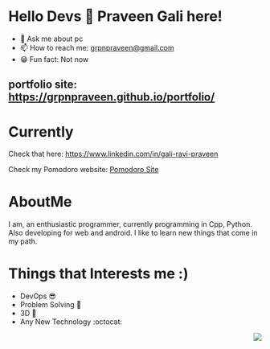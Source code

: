 # Hello Devs 👋 Praveen Gali here!
- 💬 Ask me about pc
- 📫 How to reach me: grpnpraveen@gmail.com
- 😁 Fun fact: Not now

 ## portfolio site: https://grpnpraveen.github.io/portfolio/

# Currently
  Check that here: https://www.linkedin.com/in/gali-ravi-praveen 
  
  Check my Pomodoro website: [Pomodoro Site](https://grpnpraveen.github.io/therealpomodoro-static-deploy/)

  
# AboutMe
   I am, an enthusiastic programmer, currently programming in Cpp, Python. Also developing for web and android. I like to learn new things that come in my path.
 
# Things that Interests me :)
- DevOps 😎
- Problem Solving 🗽
- 3D 🤘
- Any New Technology :octocat:

<!-- # Badges
<a href="https://dev.to/badge/hacktoberfest-2020" target="_blank">
<img src="https://res.cloudinary.com/practicaldev/image/fetch/s--ipK3ZYfm--/c_limit,f_auto,fl_progressive,q_80,w_375/https://dev-to-uploads.s3.amazonaws.com/uploads/badge/badge_image/80/hacktoberfest2020-badge_2.png" width=100>
</a>
<a href="https://dev.to/badge/hacktoberfest-2021" target="_blank">
<img src="https://res.cloudinary.com/practicaldev/image/fetch/s--1l8Lf2vD--/c_limit,f_auto,fl_progressive,q_80,w_180/https://dev-to-uploads.s3.amazonaws.com/uploads/badge/badge_image/131/hacktoberfest-2021-badge.png" width=100> -->
</a>
<p align="right"> 
  <img src="https://komarev.com/ghpvc/?username=grpnpraveen&&style=flat-square"/>
</p>
 
